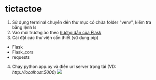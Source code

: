 # tictactoe

1. Sử dụng terminal chuyển đến thư mục có chứa folder "venv", kiểm tra bằng lệnh ls
2. Vào môi trường ảo theo [hướng dẫn của Flask](https://flask.palletsprojects.com/en/2.2.x/installation/#virtual-environments)
3. Cài đặt các thư viện cần thiết (sử dụng pip)
  - Flask
  - Flask_cors
  - requests
 4. Chạy python app.py và điền url server trọng tài (VD: *http://localhost:5000*)
 ![](https://scontent.fhan14-1.fna.fbcdn.net/v/t1.15752-9/336716978_6126678204020965_6015002417103534719_n.png?_nc_cat=101&ccb=1-7&_nc_sid=ae9488&_nc_ohc=W4U2k4rgnCsAX9X0OIV&_nc_ht=scontent.fhan14-1.fna&oh=03_AdTvT-nFm3mKRHCzJBb0Mm0p31uprE3vXEe7q2RUt9JzxQ&oe=6447A423)
